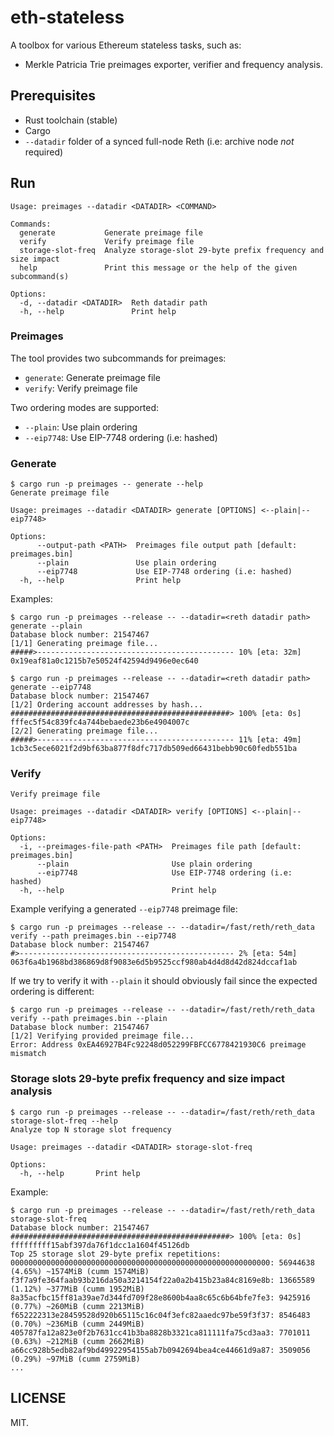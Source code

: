 # eth-stateless

A toolbox for various Ethereum stateless tasks, such as:

- Merkle Patricia Trie preimages exporter, verifier and frequency analysis.

## Prerequisites

- Rust toolchain (stable)
- Cargo
- `--datadir` folder of a synced full-node Reth (i.e: archive node _not_ required)

## Run

```text
Usage: preimages --datadir <DATADIR> <COMMAND>

Commands:
  generate           Generate preimage file
  verify             Verify preimage file
  storage-slot-freq  Analyze storage-slot 29-byte prefix frequency and size impact
  help               Print this message or the help of the given subcommand(s)

Options:
  -d, --datadir <DATADIR>  Reth datadir path
  -h, --help               Print help
```

### Preimages

The tool provides two subcommands for preimages:

- `generate`: Generate preimage file
- `verify`: Verify preimage file

Two ordering modes are supported:

- `--plain`: Use plain ordering
- `--eip7748`: Use EIP-7748 ordering (i.e: hashed)

### Generate

```text
$ cargo run -p preimages -- generate --help
Generate preimage file

Usage: preimages --datadir <DATADIR> generate [OPTIONS] <--plain|--eip7748>

Options:
      --output-path <PATH>  Preimages file output path [default: preimages.bin]
      --plain               Use plain ordering
      --eip7748             Use EIP-7748 ordering (i.e: hashed)
  -h, --help                Print help
```

Examples:

```text
$ cargo run -p preimages --release -- --datadir=<reth datadir path> generate --plain
Database block number: 21547467
[1/1] Generating preimage file...
#####>-------------------------------------------- 10% [eta: 32m] 0x19eaf81a0c1215b7e50524f42594d9496e0ec640
```

```text
$ cargo run -p preimages --release -- --datadir=<reth datadir path> generate --eip7748
Database block number: 21547467
[1/2] Ordering account addresses by hash...
#################################################> 100% [eta: 0s] fffec5f54c839fc4a744bebaede23b6e4904007c                                                                                                                
[2/2] Generating preimage file...
#####>-------------------------------------------- 11% [eta: 49m] 1cb3c5ece6021f2d9bf63ba877f8dfc717db509ed66431bebb90c60fedb551ba
```

### Verify

```text
Verify preimage file

Usage: preimages --datadir <DATADIR> verify [OPTIONS] <--plain|--eip7748>

Options:
  -i, --preimages-file-path <PATH>  Preimages file path [default: preimages.bin]
      --plain                       Use plain ordering
      --eip7748                     Use EIP-7748 ordering (i.e: hashed)
  -h, --help                        Print help
```

Example verifying a generated `--eip7748` preimage file:

```text
$ cargo run -p preimages --release -- --datadir=/fast/reth/reth_data verify --path preimages.bin --eip7748 
Database block number: 21547467
#>------------------------------------------------ 2% [eta: 54m] 063f6a4b1968bd386869d8f9083e6d5b9525ccf980ab4d4d8d42d824dccaf1ab
```

If we try to verify it with `--plain` it should obviously fail since the expected ordering is different:

```text
$ cargo run -p preimages --release -- --datadir=/fast/reth/reth_data verify --path preimages.bin --plain  
Database block number: 21547467
[1/2] Verifying provided preimage file...
Error: Address 0xEA46927B4Fc92248d052299FBFCC6778421930C6 preimage mismatch
```

### Storage slots 29-byte prefix frequency and size impact analysis

```text
$ cargo run -p preimages --release -- --datadir=/fast/reth/reth_data storage-slot-freq --help
Analyze top N storage slot frequency

Usage: preimages --datadir <DATADIR> storage-slot-freq

Options:
  -h, --help       Print help
```

Example:

```text
$ cargo run -p preimages --release -- --datadir=/fast/reth/reth_data storage-slot-freq
Database block number: 21547467
#################################################> 100% [eta: 0s] fffffffff15abf397da76f1dcc1a1604f45126db                                                                                                                           
Top 25 storage slot 29-byte prefix repetitions:
0000000000000000000000000000000000000000000000000000000000: 56944638 (4.65%) ~1574MiB (cumm 1574MiB)
f3f7a9fe364faab93b216da50a3214154f22a0a2b415b23a84c8169e8b: 13665589 (1.12%) ~377MiB (cumm 1952MiB)
8a35acfbc15ff81a39ae7d344fd709f28e8600b4aa8c65c6b64bfe7fe3: 9425916 (0.77%) ~260MiB (cumm 2213MiB)
f652222313e28459528d920b65115c16c04f3efc82aaedc97be59f3f37: 8546483 (0.70%) ~236MiB (cumm 2449MiB)
405787fa12a823e0f2b7631cc41b3ba8828b3321ca811111fa75cd3aa3: 7701011 (0.63%) ~212MiB (cumm 2662MiB)
a66cc928b5edb82af9bd49922954155ab7b0942694bea4ce44661d9a87: 3509056 (0.29%) ~97MiB (cumm 2759MiB)
...
```

## LICENSE

MIT.
